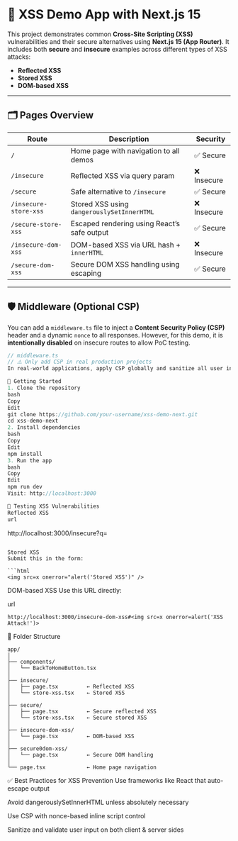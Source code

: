# 🔐 XSS Demo App with Next.js 15

This project demonstrates common **Cross-Site Scripting (XSS)** vulnerabilities and their secure alternatives using **Next.js 15 (App Router)**. It includes both **secure** and **insecure** examples across different types of XSS attacks:

- **Reflected XSS**
- **Stored XSS**
- **DOM-based XSS**

---

## 🗂️ Pages Overview

| Route | Description | Security |
|-------|-------------|----------|
| `/` | Home page with navigation to all demos | ✅ Secure |
| `/insecure` | Reflected XSS via query param | ❌ Insecure |
| `/secure` | Safe alternative to `/insecure` | ✅ Secure |
| `/insecure-store-xss` | Stored XSS using `dangerouslySetInnerHTML` | ❌ Insecure |
| `/secure-store-xss` | Escaped rendering using React’s safe output | ✅ Secure |
| `/insecure-dom-xss` | DOM-based XSS via URL hash + `innerHTML` | ❌ Insecure |
| `/secure-dom-xss` | Secure DOM XSS handling using escaping | ✅ Secure |

---

## 🛡️ Middleware (Optional CSP)

You can add a `middleware.ts` file to inject a **Content Security Policy (CSP)** header and a dynamic `nonce` to all responses. However, for this demo, it is **intentionally disabled** on insecure routes to allow PoC testing.

```ts
// middleware.ts
// ⚠️ Only add CSP in real production projects
In real-world applications, apply CSP globally and sanitize all user input.

🏃 Getting Started
1. Clone the repository
bash
Copy
Edit
git clone https://github.com/your-username/xss-demo-next.git
cd xss-demo-next
2. Install dependencies
bash
Copy
Edit
npm install
3. Run the app
bash
Copy
Edit
npm run dev
Visit: http://localhost:3000

🎯 Testing XSS Vulnerabilities
Reflected XSS
url
```
http://localhost:3000/insecure?q=<script>alert('XSS');</script>
```

Stored XSS
Submit this in the form:

```html
<img src=x onerror="alert('Stored XSS')" />
```
DOM-based XSS
Use this URL directly:

url
```
http://localhost:3000/insecure-dom-xss#<img src=x onerror=alert('XSS Attack!')>
```
📁 Folder Structure
```
app/
│
├── components/
│   └── BackToHomeButton.tsx
│
├── insecure/
│   ├── page.tsx         ← Reflected XSS
│   └── store-xss.tsx    ← Stored XSS
│
├── secure/
│   ├── page.tsx         ← Secure reflected XSS
│   └── store-xss.tsx    ← Secure stored XSS
│
├── insecure-dom-xss/
│   └── page.tsx         ← DOM-based XSS
│
├── secure0dom-xss/
│   └── page.tsx         ← Secure DOM handling
│
└── page.tsx             ← Home page navigation
```

✅ Best Practices for XSS Prevention
Use frameworks like React that auto-escape output

Avoid dangerouslySetInnerHTML unless absolutely necessary

Use CSP with nonce-based inline script control

Sanitize and validate user input on both client & server sides

